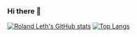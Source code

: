 ### Hi there 👋

[![Roland Leth's GitHub stats](https://github-readme-stats.vercel.app/api?username=rolandleth&count_private=true&show_icons=true&hide_title=true&line_height=26&theme=dracula)](https://runtimesharks.com)
[![Top Langs](https://github-readme-stats.vercel.app/api/top-langs/?username=rolandleth&layout=compact&theme=dracula)](https://runtimesharks.com)
